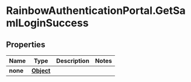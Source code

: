 # RainbowAuthenticationPortal.GetSamlLoginSuccess

## Properties
Name | Type | Description | Notes
------------ | ------------- | ------------- | -------------
**none** | [**Object**](.md) |  | 


